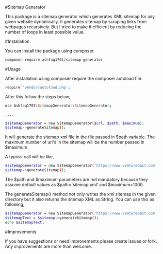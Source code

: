 #Sitemap Generator

This package is a sitemap generator which generates XML sitemap for any given website dynamically. It generates sitemap by scraping links from webpages recursively. But I tried to make it efficient by reducing the number of loops in least possible value.


#Installation

You can install the package using composer.

```sh
composer require ashfaq1701/sitemap-generator
```

#Usage

After installation using composer require the composer autoload file.

```sh
require 'vendor/autoload.php';
```

After this follow the steps below,

```sh
use Ashfaq1701\SitemapGenerator\SitemapGenerator;

....

$sitemapGenerator = new SitemapGenerator($url, $path, $maximum);
$sitemap->generateSitemap();
```

It will generate the sitemap xml file in the file passed in $path variable. The maximum number of url's in the sitemap will be the number passed in $maximum.

A typical call will be like,

```sh
$sitemapGenerator = new SitemapGenerator('https://www.venturepact.com', '/home/user/sitemap.xml', 2000);
$sitemap->generateSitemap();
```

The $path and $maximum parameters are not mandatory because they assume default values as $path='sitemap.xml' and $maximum=1000.

The generateSitemap() method not only writes the xml sitemap in the given directory but it also returns the sitemap XML as String. You can use this as following,

```sh
$sitemapGenerator = new SitemapGenerator('https://www.venturepact.com', '/home/user/sitemap.xml', 2000);
$sitemapText = $sitemap->generateSitemap();
echo $sitemapText;
```

#Improvements

If you have suggestions or need improvements please create issues or fork. Any improvements are more than welcome.

